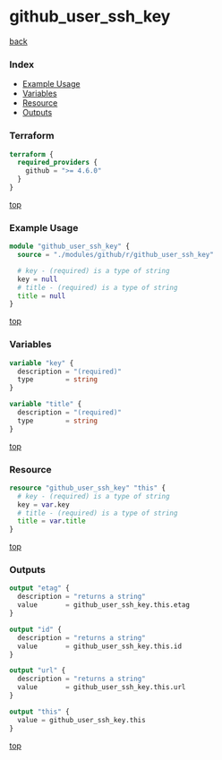 # github_user_ssh_key

[back](../github.md)

### Index

- [Example Usage](#example-usage)
- [Variables](#variables)
- [Resource](#resource)
- [Outputs](#outputs)

### Terraform

```terraform
terraform {
  required_providers {
    github = ">= 4.6.0"
  }
}
```

[top](#index)

### Example Usage

```terraform
module "github_user_ssh_key" {
  source = "./modules/github/r/github_user_ssh_key"

  # key - (required) is a type of string
  key = null
  # title - (required) is a type of string
  title = null
}
```

[top](#index)

### Variables

```terraform
variable "key" {
  description = "(required)"
  type        = string
}

variable "title" {
  description = "(required)"
  type        = string
}
```

[top](#index)

### Resource

```terraform
resource "github_user_ssh_key" "this" {
  # key - (required) is a type of string
  key = var.key
  # title - (required) is a type of string
  title = var.title
}
```

[top](#index)

### Outputs

```terraform
output "etag" {
  description = "returns a string"
  value       = github_user_ssh_key.this.etag
}

output "id" {
  description = "returns a string"
  value       = github_user_ssh_key.this.id
}

output "url" {
  description = "returns a string"
  value       = github_user_ssh_key.this.url
}

output "this" {
  value = github_user_ssh_key.this
}
```

[top](#index)